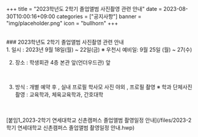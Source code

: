 +++
title = "2023학년도 2학기 졸업앨범 사진촬영 관련 안내"
date = 2023-08-30T10:00:16+09:00
categories = ["공지사항"]
banner = "img/placeholder.png"
icon = "bullhorn"
+++
<!--more-->

<br>
### 2023학년도 2학기 졸업앨범 사진촬영 관련 안내

<br>
1. 일시 : 2023년 9월 18일(월) ~ 22일(금)
     ※ 우천시 예비일: 9월 25일 (월) ~ 27(수)
	 
<br>

2. 장소 : 학생회관 4층 본관 앞(언더우드관) 앞

<br>

3. 방식 : 개별 예약 후 , 실내 프로필 학사모 사진 야외 , 프로필 촬영
※ 학과 단체사진 촬영 : 교육학과, 체육교육학과, 간호대학 

<br>


<br>
[붙임1_2023-2학기 연세대학교 신촌캠퍼스 졸업앨범 촬영일정 안내](/files/2023-2학기 연세대학교 신촌캠퍼스 졸업앨범 촬영일정 안내.hwp)

